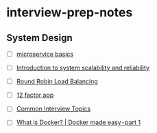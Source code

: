 # interview-prep-notes

## System Design
- [ ] [microservice basics](https://microservices.io/)
- [ ] [Introduction to system scalability and reliability](https://muhib.me/introduction-to-system-scalability-and-reliability)
- [ ] [Round Robin Load Balancing](https://avinetworks.com/glossary/round-robin-load-balancing)
- [ ] [12 factor app](https://12factor.net/)
- [ ] [Common Interview Topics](https://github.com/asifsabirshuvo/Back-End-Developer-Interview-Questions#codeversioning)
- [ ] [What is Docker? | Docker made easy - part 1](https://techmormo.com/posts/docker-made-easy-1-what-is-docker)

